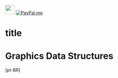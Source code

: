 <a href ="[https://www.linkedin.com/in/henrickyl/](https://www.linkedin.com/in/henrickyl/)"><img src="https://image.flaticon.com/icons/svg/174/174857.svg" width="30" height="30" /></a> [![PayPal.me](https://img.shields.io/badge/paypal-donate-119fde.svg)](https://www.paypal.com/cgi-bin/webscr?cmd=_donations&business=5EYBZRRUNZ7UA&currency_code=BRL&source=url)
# title

# Graphics Data Structures
[pt-BR]



